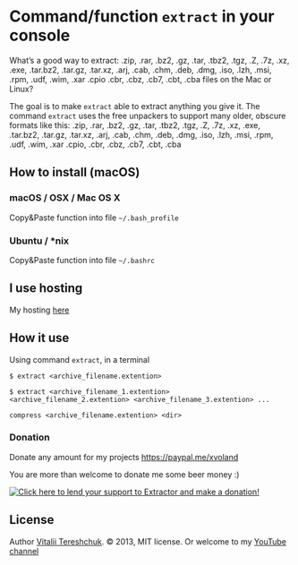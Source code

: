 

Command/function `extract` in your console
=================================

What’s a good way to extract: .zip, .rar, .bz2, .gz, .tar, .tbz2, .tgz, .Z, .7z, .xz, .exe, .tar.bz2, .tar.gz, .tar.xz, .arj, .cab, .chm, .deb, .dmg, .iso, .lzh, .msi, .rpm, .udf, .wim, .xar .cpio .cbr, .cbz, .cb7, .cbt, .cba files on the Mac or Linux?

The goal is to make `extract` able to extract anything you give it. The command `extract` uses the free unpackers to support many older, obscure formats like this: .zip, .rar, .bz2, .gz, .tar, .tbz2, .tgz, .Z, .7z, .xz, .exe, .tar.bz2, .tar.gz, .tar.xz, .arj, .cab, .chm, .deb, .dmg, .iso, .lzh, .msi, .rpm, .udf, .wim, .xar .cpio, .cbr, .cbz, .cb7, .cbt, .cba


How to install (macOS)
-------------------------

### macOS / OSX / Mac OS X
Copy&Paste function into file `~/.bash_profile`

### Ubuntu / *nix
Copy&Paste function into file `~/.bashrc`


I use hosting
-------------

My hosting <a href='https://goo.gl/3KpxQI'>here</a>

How it use
----------

Using command `extract`, in a terminal

```
$ extract <archive_filename.extention>

$ extract <archive_filename_1.extention> <archive_filename_2.extention> <archive_filename_3.extention> ...

compress <archive_filename.extention> <dir>
```


### Donation

Donate any amount for my projects <a href='https://paypal.me/xvoland'>https://paypal.me/xvoland</a>


You are more than welcome to donate me some beer money :)


<a href='https://www.paypal.com/cgi-bin/webscr?cmd=_s-xclick&hosted_button_id=9D4YBRWH8QURU'><img alt='Click here to lend your support to Extractor and make a donation!' src='https://www.paypalobjects.com/en_US/GB/i/btn/btn_donateCC_LG.gif' border='0' /></a>


License
-------
Author [Vitalii Tereshchuk](http://dotoca.net). &copy; 2013, MIT license.
Or welcome to my <a href='https://www.youtube.com/user/xVoLAnD'>YouTube channel</a>